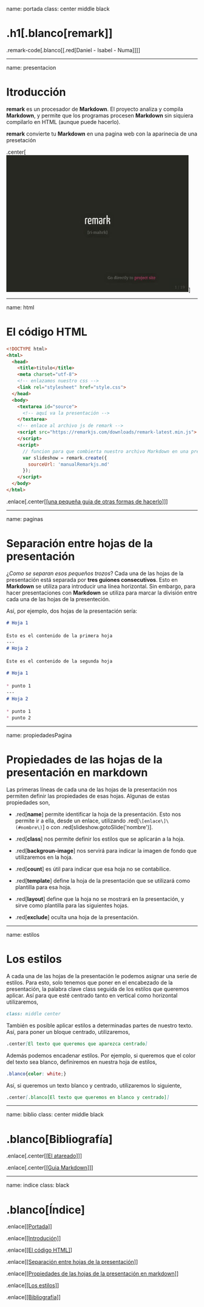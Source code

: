 name: portada
class: center middle black

# .h1[.blanco[remark]]

.remark-code[.blanco[[.red[Daniel - Isabel - Numa]]]]

---
name: presentacion

# Itroducción

**remark** es un procesador de **Markdown**. El proyecto analiza y compila **Markdown**, y permite que los programas procesen **Markdown** sin siquiera compilarlo en HTML (aunque puede hacerlo).

**remark** convierte tu **Markdown** en una pagina web con la aparinecia de una presetación

.center[![EJEMPLO](assets/img/media.io_oxj18jxV.gif)]

---
name: html

# El código HTML

```html
<!DOCTYPE html>
<html>
  <head>
    <title>titulo</title>
    <meta charset="utf-8">
    <!-- enlazamos nuestro css -->
    <link rel="stylesheet" href="style.css">
  </head>
  <body>
    <textarea id="source">
      <!-- aquí va la presentación -->
    </textarea>
    <!-- enlace al archivo js de remark -->
    <script src="https://remarkjs.com/downloads/remark-latest.min.js">
    </script>
    <script>
      // funcion para que combierta nuestro archivo Markdown en una presentacion
      var slideshow = remark.create({
        sourceUrl: 'manualRemarkjs.md'
      });
    </script>
  </body>
</html>
```

.enlace[.center[[\[una pequeña guia de otras formas de hacerlo\]](https://github.com/gnab/remark/wiki)]]

---
name: paginas

# Separación entre hojas de la presentación

¿*Como se separan esos pequeños trozos*? Cada una de las hojas de la presentación está separada por **tres guiones consecutivos**. Esto en **Markdown** se utiliza para introducir una línea horizontal. Sin embargo, para hacer presentaciones con **Markdown** se utiliza para marcar la división entre cada una de las hojas de la presenteción.

Así, por ejemplo, dos hojas de la presentación sería:

```Markdown
# Hoja 1

Esto es el contenido de la primera hoja
---
# Hoja 2

Este es el contenido de la segunda hoja
```

```Markdown
# Hoja 1

* punto 1
---
# Hoja 2

* punto 1
* punto 2
```

---
name: propiedadesPagina

# Propiedades de las hojas de la presentación en markdown

Las primeras líneas de cada una de las hojas de la presentación nos permiten definir las propiedades de esas hojas. Algunas de estas propiedades son,

* .red[**name**] permite identificar la hoja de la presentación. Esto nos permite ir a ella, desde un enlace, utilizando .red[```\[enlace\]\(#nombre\)```] o con .red[slideshow.gotoSlide('nombre')].

* .red[**class**] nos permite definir los estilos que se aplicarán a la hoja.

* .red[**backgroun-image**] nos servirá para indicar la imagen de fondo que utilizaremos en la hoja.

* .red[**count**] es útil para indicar que esa hoja no se contabilice.

* .red[**template**] define la hoja de la presentación que se utilizará como plantilla para esa hoja.

* .red[**layout**] define que la hoja no se mostrará en la presentación, y sirve como plantilla para las siguientes hojas.

* .red[**exclude**] oculta una hoja de la presentación.
  
---
name: estilos

# Los estilos

A cada una de las hojas de la presentación le podemos asignar una serie de estilos. Para esto, solo tenemos que poner en el encabezado de la presentación, la palabra clave class seguida de los estilos que queremos aplicar. Así para que esté centrado tanto en vertical como horizontal utilizaremos,

```Markdown
class: middle center
```

También es posible aplicar estilos a determinadas partes de nuestro texto. Así, para poner un bloque centrado, utilizaremos,

```Markdown
.center[El texto que queremos que aparezca centrado]
```

Además podemos encadenar estilos. Por ejemplo, si queremos que el color del texto sea blanco, definiremos en nuestra hoja de estilos,

```css
.blanco{color: white;}
```

Así, si queremos un texto blanco y centrado, utilizaremos lo siguiente,

```Markdown
.center[.blanco[El texto que queremos en blanco y centrado]]
```

---
name: biblio
class: center middle black

# .blanco[Bibliografía]

.enlace[.center[[\[El atareado\]](https://www.atareao.es/como/presentaciones-con-markdown/#)]]

.enlace[.center[[\[Guia Markdown\]](https://www.markdownguide.org/basic-syntax/)]]

---
name: indice
class: black

# .blanco[Índice]

.enlace[[\[Portada\]](#portada)]

.enlace[[\[Introdución\]](#presentacion)]

.enlace[[\[El código HTML\]](#html)]

.enlace[[\[Separación entre hojas de la presentación\]](#paginas)]

.enlace[[\[Propiedades de las hojas de la presentación en markdown\]](#propiedadesPagina)]

.enlace[[\[Los estilos\]](#estilos)]

.enlace[[\[Bibliografía\]](#biblio)]

